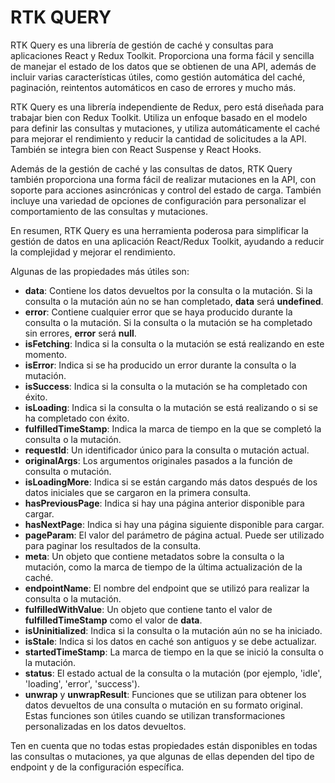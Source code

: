 # RTK QUERY

RTK Query es una librería de gestión de caché y consultas para aplicaciones React y Redux Toolkit. Proporciona una forma fácil y sencilla de manejar el estado de los datos que se obtienen de una API, además de incluir varias características útiles, como gestión automática del caché, paginación, reintentos automáticos en caso de errores y mucho más.

RTK Query es una librería independiente de Redux, pero está diseñada para trabajar bien con Redux Toolkit. Utiliza un enfoque basado en el modelo para definir las consultas y mutaciones, y utiliza automáticamente el caché para mejorar el rendimiento y reducir la cantidad de solicitudes a la API. También se integra bien con React Suspense y React Hooks.

Además de la gestión de caché y las consultas de datos, RTK Query también proporciona una forma fácil de realizar mutaciones en la API, con soporte para acciones asincrónicas y control del estado de carga. También incluye una variedad de opciones de configuración para personalizar el comportamiento de las consultas y mutaciones.

En resumen, RTK Query es una herramienta poderosa para simplificar la gestión de datos en una aplicación React/Redux Toolkit, ayudando a reducir la complejidad y mejorar el rendimiento.

Algunas de las propiedades más útiles son:

- **data**: Contiene los datos devueltos por la consulta o la mutación. Si la consulta o la mutación aún no se han completado, **data** será **undefined**.
- **error**: Contiene cualquier error que se haya producido durante la consulta o la mutación. Si la consulta o la mutación se ha completado sin errores, **error** será **null**.
- **isFetching**: Indica si la consulta o la mutación se está realizando en este momento.
- **isError**: Indica si se ha producido un error durante la consulta o la mutación.
- **isSuccess**: Indica si la consulta o la mutación se ha completado con éxito.
- **isLoading**: Indica si la consulta o la mutación se está realizando o si se ha completado con éxito.
- **fulfilledTimeStamp**: Indica la marca de tiempo en la que se completó la consulta o la mutación.
- **requestId**: Un identificador único para la consulta o mutación actual.
- **originalArgs**: Los argumentos originales pasados a la función de consulta o mutación.
- **isLoadingMore**: Indica si se están cargando más datos después de los datos iniciales que se cargaron en la primera consulta.
- **hasPreviousPage**: Indica si hay una página anterior disponible para cargar.
- **hasNextPage**: Indica si hay una página siguiente disponible para cargar.
- **pageParam**: El valor del parámetro de página actual. Puede ser utilizado para paginar los resultados de la consulta.
- **meta**: Un objeto que contiene metadatos sobre la consulta o la mutación, como la marca de tiempo de la última actualización de la caché.
- **endpointName**: El nombre del endpoint que se utilizó para realizar la consulta o la mutación.
- **fulfilledWithValue**: Un objeto que contiene tanto el valor de **fulfilledTimeStamp** como el valor de **data**.
- **isUninitialized**: Indica si la consulta o la mutación aún no se ha iniciado.
- **isStale**: Indica si los datos en caché son antiguos y se debe actualizar.
- **startedTimeStamp**: La marca de tiempo en la que se inició la consulta o la mutación.
- **status**: El estado actual de la consulta o la mutación (por ejemplo, 'idle', 'loading', 'error', 'success').
- **unwrap** y **unwrapResult**: Funciones que se utilizan para obtener los datos devueltos de una consulta o mutación en su formato original. Estas funciones son útiles cuando se utilizan transformaciones personalizadas en los datos devueltos.

Ten en cuenta que no todas estas propiedades están disponibles en todas las consultas o mutaciones, ya que algunas de ellas dependen del tipo de endpoint y de la configuración específica.
